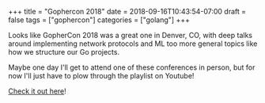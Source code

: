 +++
title = "Gophercon 2018"
date = 2018-09-16T10:43:54-07:00
draft = false
tags = ["gophercon"]
categories = ["golang"]
+++

Looks like GopherCon 2018 was a great one in Denver, CO, with deep talks around implementing network protocols and ML too more general topics like how we structure our Go projects.

Maybe one day I'll get to attend one of these conferences in person, but for now I'll just have to plow through the playlist on Youtube!

[Check it out here](https://www.youtube.com/playlist?list=PL2ntRZ1ySWBdatAqf-2_125H4sGzaWngM#gophercon2018)!
